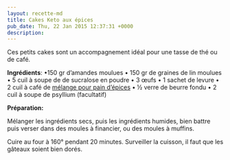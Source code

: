 ```yaml
---
layout: recette-md
title: Cakes Keto aux épices
pub_date: Thu, 22 Jan 2015 12:37:31 +0000
description: 
---
```

Ces petits cakes sont un accompagnement idéal pour une tasse de thé ou de café.

<strong>Ingrédients</strong>:
•150 gr d’amandes moulues
• 150 gr de graines de lin moulues
• 5 cuil à soupe de de sucralose en poudre
• 3 œufs
• 1 sachet de levure
• 2 cuil à café de <a title="Mélange pour pain d’épice" href="http://ketorama.ma/melange-pour-pain-depice/">mélange pour pain d’épices</a>
• ½ verre de beurre fondu
• 2 cuil à soupe de psyllium (facultatif)

<strong>Préparation:</strong>

Mélanger les ingrédients secs, puis les ingrédients humides, bien battre puis verser dans des moules à financier, ou des moules à muffins.

Cuire au four à 160° pendant 20 minutes. Surveiller la cuisson, il faut que les gâteaux soient bien dorés.
